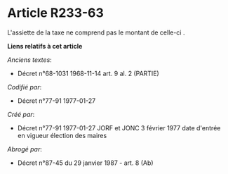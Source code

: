 # Article R233-63

L'assiette de la taxe ne comprend pas le montant de celle-ci   .

**Liens relatifs à cet article**

_Anciens textes_:

  - Décret n°68-1031 1968-11-14 art. 9 al. 2 (PARTIE)

_Codifié par_:

  - Décret n°77-91 1977-01-27

_Créé par_:

  - Décret n°77-91 1977-01-27 JORF et JONC 3 février 1977 date d'entrée en vigueur élection des maires

_Abrogé par_:

  - Décret n°87-45 du 29 janvier 1987 - art. 8 (Ab)

